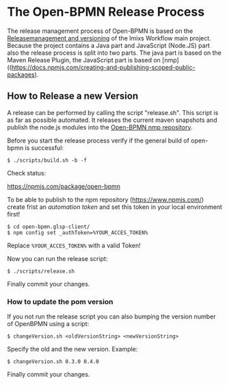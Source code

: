 # The Open-BPMN Release Process

The release management process of Open-BPMN is based on the [Releasemanagement and versioning](https://github.com/imixs/imixs-workflow/wiki/Releasemanagement-and-versioning) of the Imixs Workflow main project. Because the project contains a Java part and JavaScript (Node.JS) part also the release process is split into two parts. The java part is based on the Maven Release Plugin, the JavaScript part is based on [nmp]((https://docs.npmjs.com/creating-and-publishing-scoped-public-packages). 



## How to Release a new Version

A release can be performed by calling the script "release.sh". This script is as far as possible automated. It releases the current maven snapshots and publish the node.js modules into the [Open-BPMN nmp repository](https://www.npmjs.com/settings/open-bpmn/packages). 

Before you start the release process verify if the general build of open-bpmn is successful:

	$ ./scripts/build.sh -b -f

Check status:

 https://npmjs.com/package/open-bpmn


To be able to publish to the npm repository (https://www.npmjs.com/) create frist an *automation token* and set this token in your local environment first!

	$ cd open-bpmn.glsp-client/ 
	$ npm config set _authToken=%YOUR_ACCES_TOKEN%

Replace `%YOUR_ACCES_TOKEN%` with a valid Token!
	
Now you can run the release script:

	$ ./scripts/release.sh

Finally commit your changes.	


### How to update the pom version

If you not run the release script you can also bumping the version number of OpenBPMN using a script:

	$ changeVersion.sh <oldVersionString> <newVersionString>

Specify the old and the new version. Example:

	$ changeVersion.sh 0.3.0 0.4.0

Finally commit your changes.
	
	 